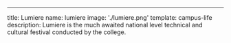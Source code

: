 ---
title: Lumiere
name: lumiere
image: './lumiere.png'
template: campus-life
description: Lumiere is the much awaited national level technical and cultural festival conducted by the college.
